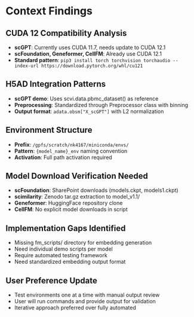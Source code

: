 # Context Findings

## CUDA 12 Compatibility Analysis
- **scGPT**: Currently uses CUDA 11.7, needs update to CUDA 12.1
- **scFoundation, Geneformer, CellFM**: Already use CUDA 12.1 
- **Standard pattern**: `pip3 install torch torchvision torchaudio --index-url https://download.pytorch.org/whl/cu121`

## H5AD Integration Patterns
- **scGPT demo**: Uses scvi.data.pbmc_dataset() as reference
- **Preprocessing**: Standardized through Preprocessor class with binning
- **Output format**: `adata.obsm["X_scGPT"]` with L2 normalization

## Environment Structure
- **Prefix**: `/gpfs/scratch/nk4167/miniconda/envs/`
- **Pattern**: `{model_name}_env` naming convention
- **Activation**: Full path activation required

## Model Download Verification Needed
- **scFoundation**: SharePoint downloads (models.ckpt, models1.ckpt)
- **scimilarity**: Zenodo tar.gz extraction to model_v1.1/
- **Geneformer**: HuggingFace repository clone
- **CellFM**: No explicit model downloads in script

## Implementation Gaps Identified
- Missing fm_scripts/ directory for embedding generation
- Need individual demo scripts per model
- Require automated testing framework
- Need standardized embedding output format

## User Preference Update
- Test environments one at a time with manual output review
- User will run commands and provide output for validation
- Iterative approach preferred over fully automated